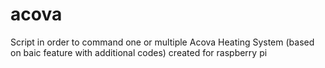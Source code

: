 # acova
Script in order to command one or multiple Acova Heating System (based on baic feature with additional codes)
created for raspberry pi

